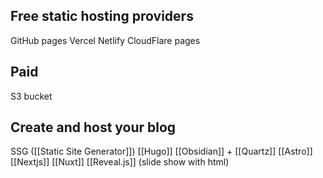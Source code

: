 ## Free static hosting providers

GitHub pages
Vercel
Netlify
CloudFlare pages

## Paid

S3 bucket

## Create and host your blog

SSG ([[Static Site Generator]])
[[Hugo]]
[[Obsidian]] + [[Quartz]]
[[Astro]]
[[Nextjs]]
[[Nuxt]]
[[Reveal.js]] (slide show with html)